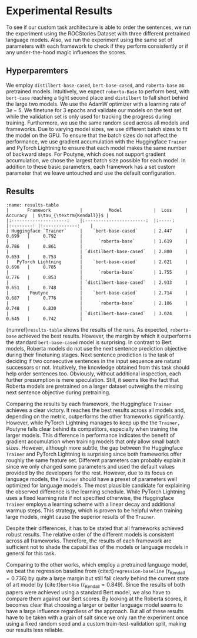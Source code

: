 # Experimental Results

To see if our custom task architecture is able to order the sentences, we run the experiment using the ROCStories Dataset with three different pretrained language models.
Also, we run the experiment using the same set of parameters with each framework to check if they perform consistently or if any under-the-hood magic influences the scores.

## Hyperparemters

We employ `distilbert-base-cased`, `bert-base-cased`, and `roberta-base` as pretrained models.
Intuitively, we expect `roberta-Base` to perform best, with `bert-case` reaching a tight second place and `distilbert` to fall short behind the large two models.
We use the AdamW optimizer with a learning rate of $3e-5$. We finetune for $3$ epochs and validate our models on the test set while the validation set is only used for tracking the progress during training.
Furthermore, we use the same random seed across all models and frameworks. Due to varying model sizes, we use different batch sizes to fit the model on the GPU. To ensure that the batch sizes do not affect the performance, we use gradient accumulation with the Huggingface `Trainer` and PyTorch Lightning to ensure that each model makes the same number of backward steps. For Poutyne, which does not support gradient accumulation, we chose the largest batch size possible for each model.
In addition to these basic parameters, each framework has a set custom parameter that we leave untouched and use the default configuration.

## Results

<!--```{list-table}
:header-rows: 1
:name: results-table

* - Framework
  - Model
  - Loss
  - Accuracy
  - Kendall's Tau
* - Huggingface `Trainer`
  - `bert-base-cased`
  - 2.447
  - 0.699
  - 0.792
* -
  - `roberta-base`
  - 1.619
  - 0.786
  - 0.861
* -
  - `distilbert-base-cased`
  - 2.800
  - 0.653
  - 0.753
* - PyTorch Lightning
  - `bert-base-cased`
  - 2.621
  - 0.696
  - 0.785
* -
  - `roberta-base`
  - 1.755
  - 0.776
  - 0.853
* -
  - `distilbert-base-cased`
  - 2.933
  - 0.651
  - 0.748
* - Poutyne
  - `bert-base-cased`
  - 2.714
  - 0.687
  - 0.776
* -
  - `roberta-base`
  - 2.106
  - 0.748
  - 0.830
* -
  - `distilbert-base-cased`
  - 3.024
  - 0.645
  - 0.742
```
-->

```{table} Results
:name: results-table
|       Framework       	|          Model          	|  Loss 	| Accuracy 	| $\tau_{\textrm{Kendall}}$ |
|:---------------------:	|:-----------------------:	|:-----:	|:--------:	|:-------------:	|
| Huggingface `Trainer` 	|    `bert-base-cased`    	| 2.447 	|   0.699  	|     0.792     	|
|                       	|      `roberta-base`     	| 1.619 	|   0.786  	|     0.861     	|
|                       	| `distilbert-base-cased` 	| 2.800 	|   0.653  	|     0.753     	|
|   PyTorch Lightning   	|    `bert-base-cased`    	| 2.621 	|   0.696  	|     0.785     	|
|                       	|      `roberta-base`     	| 1.755 	|   0.776  	|     0.853     	|
|                       	| `distilbert-base-cased` 	| 2.933 	|   0.651  	|     0.748     	|
|        Poutyne        	|    `bert-base-cased`    	| 2.714 	|   0.687  	|     0.776     	|
|                       	|      `roberta-base`     	| 2.106 	|   0.748  	|     0.830     	|
|                       	| `distilbert-base-cased` 	| 3.024 	|   0.645  	|     0.742     	|
```

{numref}`results-table` shows the results of the runs. As expected, `roberta-base` achieved the best results. However, the margin by which it outperforms the standard `bert-base-cased` model is surprising. In contrast to Bert models, Roberta models do not use the next sentence prediction objective during their finetuning stages. Next sentence prediction is the task of deciding if two consecutive sentences in the input sequence are natural successors or not. Intuitively, the knowledge obtained from this task should help order sentences too. Obviously, without additional inspection, each further presumption is mere speculation. Still, it seems like the fact that Roberta models are pretrained on a larger dataset outweighs the missing next sentence objective during pretraining.
<!--Maybe noch ein Satz zu Distilbert-->
Comparing the results by each framework, the Huggingface `Trainer` achieves a clear victory. It reaches the best results across all models and, depending on the metric, outperforms the other frameworks significantly. However, while PyTorch Lightning manages to keep up the the `Trainer,` Poutyne falls clear behind its competitors, especially when training the larger models.
This difference in performance indicates the benefit of gradient accumulation when training models that only allow small batch sizes.
However, although more subtle, the gap between the Huggingface `Trainer` and PyTorch Lightning is surprising since both frameworks offer roughly the same feature set.
Different parameters can probably explain it since we only changed some parameters and used the default values provided by the developers for the rest.
However, due to its focus on language models, the `Trainer` should have a preset of parameters well optimized for language models.
The most plausible candidate for explaining the observed difference is the learning schedule. While PyTorch Lightning uses a fixed learning rate if not specified otherwise, the Huggingface `Trainer` employs a learning scheme with a linear decay and additional warmup steps. This strategy, which is proven to be helpful when training large models, might cause the superior results of the `Trainer`.

Despite their differences, it has to be stated that all frameworks achieved robust results.
The relative order of the different models is consistent across all frameworks. Therefore, the results of each framework are sufficient not to shade the capabilities of the models or language models in general for this task.

Comparing to the other works, which employ a pretrained language model, we beat the regression baseline from {cite:t}`regression-baseline` ($\tau_{\textrm{Kendall}}=0.736$) by quite a large margin but still fall clearly behind the current state of art model by {cite:t}`bert4so` ($\tau_{\textrm{Kendall}}=0.849$). Since the results of both papers were achieved using a standard Bert model, we also have to compare them against our Bert scores. By looking at the Roberta scores, it becomes clear that choosing a larger or better language model seems to have a large influence regardless of the approach. But all of these results have to be taken with a  grain of salt since we only ran the experiment once using a fixed random seed and a custom train-test-validation split, making our results less reliable.
